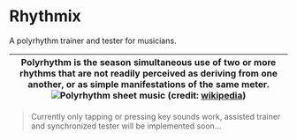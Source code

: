 # Rhythmix

A polyrhythm trainer and tester for musicians.

| **Polyrhythm** is the season simultaneous use of two or more rhythms that are not readily perceived as deriving from one another, or as simple manifestations of the same meter. ![](https://upload.wikimedia.org/wikipedia/commons/thumb/d/d6/Polyrhythm.png/1200px-Polyrhythm.png "Polyrhythm sheet music") (credit: [wikipedia](https://en.wikipedia.org/wiki/Polyrhythm))|
| - |

> Currently only tapping or pressing key sounds work, assisted trainer and synchronized tester will be implemented soon... 